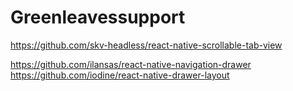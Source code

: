 # Greenleavessupport

https://github.com/skv-headless/react-native-scrollable-tab-view

https://github.com/ilansas/react-native-navigation-drawer
https://github.com/iodine/react-native-drawer-layout

